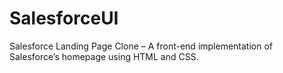 # SalesforceUI
Salesforce Landing Page Clone – A front-end implementation of Salesforce’s homepage using HTML and CSS.
